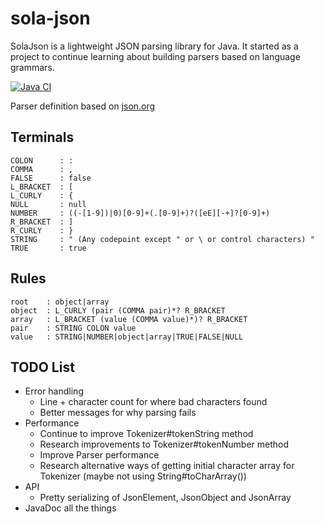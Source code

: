 # sola-json
SolaJson is a lightweight JSON parsing library for Java.
It started as a project to continue learning about building parsers based on language grammars.

[![Java CI](https://github.com/iamdudeman/sola-json/actions/workflows/gradle.yml/badge.svg)](https://github.com/iamdudeman/sola-json/actions/workflows/gradle.yml)

Parser definition based on [json.org](https://www.json.org/json-en.html)

## Terminals
```
COLON      : :
COMMA      : ,
FALSE      : false
L_BRACKET  : [
L_CURLY    : {
NULL       : null
NUMBER     : ((-[1-9])|0)[0-9]+(.[0-9]+)?([eE][-+]?[0-9]+)
R_BRACKET  : ]
R_CURLY    : }
STRING     : " (Any codepoint except " or \ or control characters) "
TRUE       : true
```


## Rules
```
root    : object|array
object  : L_CURLY (pair (COMMA pair)*? R_BRACKET
array   : L_BRACKET (value (COMMA value)*)? R_BRACKET
pair    : STRING COLON value
value   : STRING|NUMBER|object|array|TRUE|FALSE|NULL
```


## TODO List
* Error handling
  * Line + character count for where bad characters found
  * Better messages for why parsing fails
* Performance
  * Continue to improve Tokenizer#tokenString method
  * Research improvements to Tokenizer#tokenNumber method
  * Improve Parser performance
  * Research alternative ways of getting initial character array for Tokenizer (maybe not using String#toCharArray())
* API
  * Pretty serializing of JsonElement, JsonObject and JsonArray
* JavaDoc all the things
